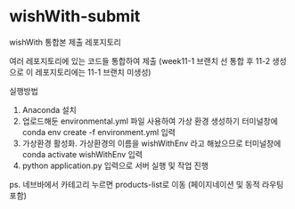# wishWith-submit
wishWith 통합본 제출 레포지토리

여러 레포지토리에 있는 코드들 통합하여 제출 (week11-1 브랜치 선 통합 후 11-2 생성으로 이 레포지토리에는 11-1 브랜치 미생성)

실행방법

1. Anaconda 설치
2. 업로드해둔 environmental.yml 파일 사용하여 가상 환경 생성하기 
터미널창에 conda env create -f environment.yml 입력
3. 가상환경 활성화. 가상환경의 이름을 wishWithEnv 라고 해놨으므로
터미널창에 conda activate wishWithEnv 입력
4. python application.py 입력으로 서버 실행 및 작업 진행


ps. 네브바에서 카테고리 누르면 products-list로 이동 (페이지네이션 및 동적 라우팅 포함)
